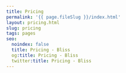 ```yaml
---
title: Pricing
permalink: '{{ page.fileSlug }}/index.html'
layout: pricing.html
slug: pricing
tags: pages
seo:
  noindex: false
  title: Pricing - Bliss
  og:title: Pricing - Bliss
  twitter:title: Pricing - Bliss
---
```



